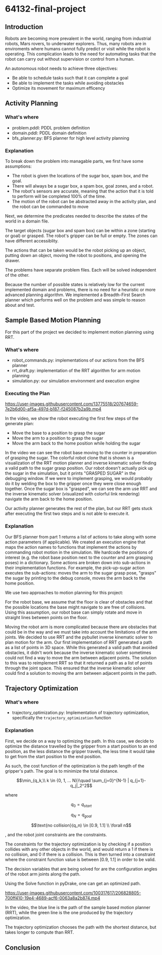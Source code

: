 # 64132-final-project
## Introduction

Robots are becoming more prevalent in the world, ranging from industrial robots, Mars rovers, to underwater explorers. Thus, many robots are in enviroments where humans cannot fully predict or visit while the robot is operating. This complication leads to the need for automating tasks that the robot can carry out without supervision or control from a human.

An autonomous robot needs to achieve three objectives:
 * Be able to schedule tasks such that it can complete a goal
 * Be able to implement the tasks while avoiding obstacles
 * Optimize its movement for maximum efficency

## Activity Planning

### What's where

 * problem.pddl: PDDL problem definition
 * domain.pddl: PDDL domain definition
 * bfs_planner.py: BFS planner for high level activity planning

### Explanation

To break down the problem into managable parts, we first have some assumptions:
* The robot is given the locations of the sugar box, spam box, and the goal.
* There will always be a sugar box, a spam box, goal zones, and a robot.
* The robot's sensors are accurate, meaning that the action that it is told to perform will be completed 100% of the time.
* The motion of the robot can be abstracted away in the activity plan, and the robot can be commanded to move

Next, we determine the predicates needed to describe the states of the world in a domain file.

The target objects (sugar box and spam box) can be within a zone (starting or goal) or grasped. The robot's gripper can be full or empty. The zones can have different accessiblity.

The actions that can be taken would be the robot picking up an object, putting down an object, moving the robot to positions, and opening the drawer.

The problems have separate problem files. Each will be solved independent of the other. 

Because the number of possible states is relatively low for the current implemented domain and problems, there is no need for a heuristic or more advanced planning algorithm. We implemented a Breadth-First Search planner which performs well on the problem and was simple to reason about and test.


## Sample Based Motion Planning

For this part of the project we decided to implement motion planning using RRT.

### What's where

 * robot_commands.py: implementations of our actions from the BFS planner
 * rrt_draft.py: implementation of the RRT algorithm for arm motion planning
 * simulation.py: our simulation environment and execution engine

### Executing the Plan

https://user-images.githubusercontent.com/13775518/207674659-7e2b6d00-af5a-497d-b187-f245087b2a9b.mp4

In the video, we show the robot executing the first few steps of the generate plan:

 - Move the base to a position to grasp the sugar
 - Move the arm to a position to grasp the sugar
 - Move the arm back to the home position while holding the sugar

In the video we can see the robot base moving to the counter in preparation of grasping the sugar. The colorful robot clone that is shown is a visualization of the RRT motion planner and inverse kinematic solver finding a valid path to the sugar grasp position. Our robot doesn't actually pick up the sugar in the simulation, but it prints "GRASPED SUGAR" in the debugging window. If we were to implement grasping, we would probably do it by welding the box to the gripper once they were close enough together. Once the sugar box is "grasped", we can see the arm use RRT and the inverse kinematic solver (visualized with colorful link rendering) navigate the arm back to the home position.

Our activity planner generates the rest of the plan, but our RRT gets stuck after executing the first two steps and is not able to execute it.

### Explanation

Our BFS planner from part 1 returns a list of actions to take along with some action parameters (if applicable). We created an execution engine that maps the action names to functions that implement the actions by commanding robot motion in the simulation. We hardcode the positions of interest (e.g. the robot base position next to the counter and arm grasping poses) in a dictionary. Some actions are broken down into sub-actions in their implementation functions. For example, the pick-up-sugar action executes the sub-actions: moves the arm to the sugar grasp pose, "grasps" the sugar by printing to the debug console, moves the arm back to the home position.

We use two approaches to motion planning for this project:

For the robot base, we assume that the floor is clear of obstacles and that the possible locations the base might navigate to are free of collisions. Using this assumption, our robot base can simply rotate and move in straight lines between points on the floor.

Moving the robot arm is more complicated because there are obstacles that could be in the way and we must take into account the limitations of the arm joints. We decided to use RRT and the pybullet inverse kinematic solver to plan motion for the arm. Our first implementation of RRT generated a path as a list of points in 3D space. While this generated a valid path that avoided obstacles, it didn't work because the inverse kinematic solver sometimes could not find a way to move the arm between adjacent points. The solution to this was to reimplement RRT so that it returned a path as a list of points through the joint space. This ensured that the inverse kinematic solver could find a solution to moving the arm between adjacent points in the path.


## Trajectory Optimization

### What's where

 * trajectory_optimization.py: Implementation of trajectory optimization, specifically the `trajectory_optimization` function

### Explanation

First, we decide on a way to optimizing the path. In this case, we decide to optimize the distance travelled by the gripper from a start position to an end position, as the less distance the gripper travels, the less time it would take to get from the start position to the end position.

As such, the cost function of the optimization is the path length of the gripper's path. The goal is to minimize the total distance.

$$\min_{q_k,\\ k \in {0, 1, ... N}}\quad \sum_{j=0}^{N-1} | q_{j+1}- q_j|_2^2$$

where

$$ q_0 = q_{start}$$

$$ q_N =q_{goal} $$

$$\text{no collision}(q_n) \in [0.9, 1.1] \\ \forall n$$

, and the robot joint constraints are the constraints.

The constraints for the trajectory optimization is by checking if a position collides with any other objects in the world, and would return a 1 if there is no collision, and 0 if there is a collision. This is then turned into a constraint where the constraint function value is between [0.9, 1.1] in order to be valid.

The decision variables that are being solved for are the configuration angles of the robot arm joints along the path.

Using the Solve function in pyDrake, one can get an optimized path.

https://user-images.githubusercontent.com/100317617/206828805-700ff410-19e4-4689-acf6-0063a8a2b874.mp4

In the video, the blue line is the path of the sample based motion planner (RRT), while the green line is the one produced by the trajectory optimization.

The trajectory optimization chooses the path with the shortest distance, but takes longer to compute than RRT.

## Conclusion




